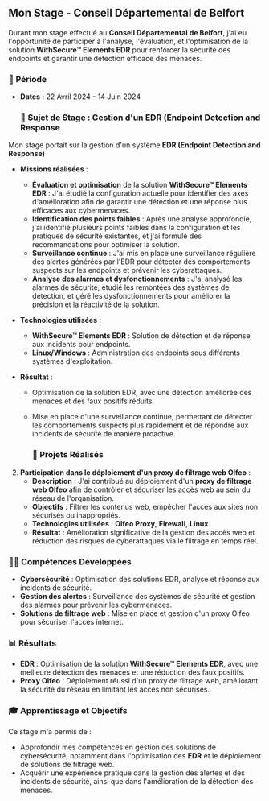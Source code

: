 ## Mon Stage - Conseil Départemental de Belfort

Durant mon stage effectué au **Conseil Départemental de Belfort**, j'ai eu l'opportunité de participer à l'analyse, l'évaluation, et l'optimisation de la solution **WithSecure™ Elements EDR** pour renforcer la sécurité des endpoints et garantir une détection efficace des menaces.

### 📅 Période
- **Dates** : 22 Avril 2024 - 14 Juin 2024

  ### 🎯 Sujet de Stage : Gestion d'un EDR (Endpoint Detection and Response
  
Mon stage portait sur la gestion d'un système **EDR (Endpoint Detection and Response)** 

   - **Missions réalisées** :
     
     - **Évaluation et optimisation** de la solution **WithSecure™ Elements EDR** : J'ai étudié la configuration actuelle pour identifier des axes d'amélioration afin de garantir une détection et une réponse plus efficaces aux cybermenaces.
     - **Identification des points faibles** : Après une analyse approfondie, j'ai identifié plusieurs points faibles dans la configuration et les pratiques de sécurité existantes, et j'ai formulé des recommandations pour optimiser la solution.
     - **Surveillance continue** : J'ai mis en place une surveillance régulière des alertes générées par l'EDR pour détecter des comportements suspects sur les endpoints et prévenir les cyberattaques.
     - **Analyse des alarmes et dysfonctionnements** : J'ai analysé les alarmes de sécurité, étudié les remontées des systèmes de détection, et géré les dysfonctionnements pour améliorer la précision et la réactivité de la solution.

   - **Technologies utilisées** :
     - **WithSecure™ Elements EDR** : Solution de détection et de réponse aux incidents pour endpoints.
     - **Linux/Windows** : Administration des endpoints sous différents systèmes d'exploitation.

   - **Résultat** : 
     - Optimisation de la solution EDR, avec une détection améliorée des menaces et des faux positifs réduits.
     - Mise en place d'une surveillance continue, permettant de détecter les comportements suspects plus rapidement et de répondre aux incidents de sécurité de manière proactive.

       ### 🎯 Projets Réalisés

2. **Participation dans le déploiement d'un proxy de filtrage web Olfeo** :
   - **Description** : J'ai contribué au déploiement d'un **proxy de filtrage web Olfeo** afin de contrôler et sécuriser les accès web au sein du réseau de l'organisation.
   - **Objectifs** : Filtrer les contenus web, empêcher l'accès aux sites non sécurisés ou inappropriés.
   - **Technologies utilisées** : **Olfeo Proxy**, **Firewall**, **Linux**.
   - **Résultat** : Amélioration significative de la gestion des accès web et réduction des risques de cyberattaques via le filtrage en temps réel.

### 🧑‍💻 Compétences Développées
- **Cybersécurité** : Optimisation des solutions EDR, analyse et réponse aux incidents de sécurité.
- **Gestion des alertes** : Surveillance des systèmes de sécurité et gestion des alarmes pour prévenir les cybermenaces.
- **Solutions de filtrage web** : Mise en place et gestion d'un proxy Olfeo pour sécuriser l'accès internet.

### 📊 Résultats
- **EDR** : Optimisation de la solution **WithSecure™ Elements EDR**, avec une meilleure détection des menaces et une réduction des faux positifs.
- **Proxy Olfeo** : Déploiement réussi d'un proxy de filtrage web, améliorant la sécurité du réseau en limitant les accès non sécurisés.

### 🎓 Apprentissage et Objectifs
Ce stage m'a permis de :
- Approfondir mes compétences en gestion des solutions de cybersécurité, notamment dans l'optimisation des **EDR** et le déploiement de solutions de filtrage web.
- Acquérir une expérience pratique dans la gestion des alertes et des incidents de sécurité, ainsi que dans l'amélioration de la détection des menaces.




